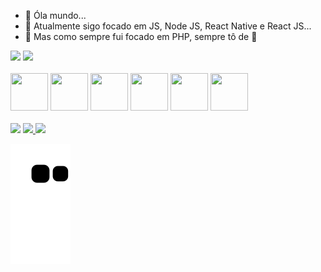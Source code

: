 <div>
  
- 👾 Óla mundo...
- 📘 Atualmente sigo focado em JS, Node JS, React Native e React JS...
- 📕 Mas como sempre fui focado em PHP, sempre tô de 👀

  
<div>
  <img src="https://github-readme-stats.vercel.app/api?username=andrevitor103&count_private=true&show_icons=true&theme=onedark" />
  <img src="https://github-readme-stats.vercel.app/api/top-langs/?username=andrevitor103&count_private=true&show_icons=true&theme=onedark" />
</div>
<br>
<div>
  <img src="https://cdn.jsdelivr.net/gh/devicons/devicon/icons/php/php-original.svg" height="60" width="60" />
  <img src="https://cdn.jsdelivr.net/gh/devicons/devicon/icons/laravel/laravel-plain.svg" height="60" width="60"/>
  <img src="https://cdn.jsdelivr.net/gh/devicons/devicon/icons/javascript/javascript-original.svg" height="60" width="60" />
  <img src="https://cdn.jsdelivr.net/gh/devicons/devicon/icons/react/react-original.svg" height="60" width="60" />
  <img src="https://cdn.jsdelivr.net/gh/devicons/devicon/icons/vuejs/vuejs-original.svg" height="60" width="60" />
  <img src="https://cdn.jsdelivr.net/gh/devicons/devicon/icons/mysql/mysql-original.svg" height="60" width="60" />
</div>
<br>
<div>
  <a href="https://www.instagram.com/andree__vitor/" target="_blank"><img src="https://img.shields.io/badge/Instagram-E4405F?style=for-the-badge&logo=instagram&logoColor=white" /></a> 
   <a href="https://www.linkedin.com/in/andre-vitor-f-adams-3697391a4/" target="_blank"><img src="https://img.shields.io/badge/LinkedIn-0077B5?style=for-the-badge&logo=linkedin&logoColor=white" />
        <a href="https://www.youtube.com/channel/UCtZrvBHbztMwvz3uE2T5HPA" target="_blank"><img src="https://img.shields.io/badge/YouTube-FF0000?style=for-the-badge&logo=youtube&logoColor=white" /></a>           
</div>
  
  ![Snake animation](https://github.com/andrevitor103/andrevitor103/blob/output/github-contribution-grid-snake.svg)

</div>
